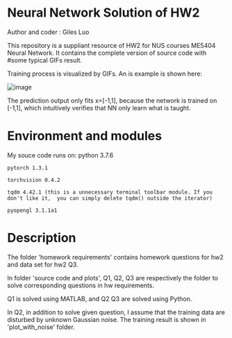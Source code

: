 # Neural Network Solution of HW2
Author and coder : Giles Luo

This repository is a suppliant resource of HW2 for NUS courses ME5404 Neural Network. It contains the complete version of source code with #some typical GIFs result.

Training process is visualized by GIFs. An is example is shown here:

![image](https://github.com/GilesLuo/nn/blob/master/Q2/sequential_training/plot_no_noise/hidden%3D10_epoch%3D7999.gif)

The prediction output only fits x=[-1,1], because the network is trained on [-1,1], which intuitively verifies that NN only learn what is taught.

# Environment and modules
My souce code runs on:
    python 3.7.6
    
    pytorch 1.3.1
    
    torchvision 0.4.2
    
    tqdm 4.42.1 (this is a unnecessary terminal toolbar module. If you don't like it,  you can simply delete tqdm() outside the iterator)
    
    pyopengl 3.1.1a1
    
# Description    
The folder 'homework requirements' contains homework questions for hw2 and data set for hw2 Q3.

In folder 'source code and plots', Q1, Q2, Q3 are respectively the folder to solve corresponding questions in hw requirements.    

Q1 is solved using MATLAB, and Q2 Q3 are solved using Python.

In Q2, in addition to solve given question, I assume that the training data are disturbed by unknown Gaussian noise. The training result is shown in 'plot_with_noise' folder. 


